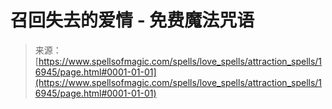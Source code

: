 <!--yml

分类：未分类

日期：2024-06-12 18:57:44

-->

# 召回失去的爱情 - 免费魔法咒语

> 来源：[https://www.spellsofmagic.com/spells/love_spells/attraction_spells/16945/page.html#0001-01-01](https://www.spellsofmagic.com/spells/love_spells/attraction_spells/16945/page.html#0001-01-01)
